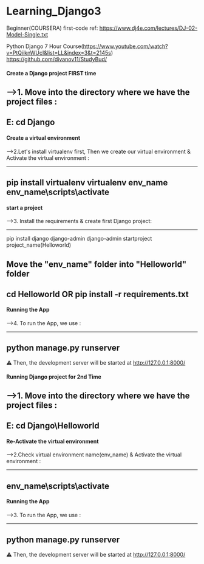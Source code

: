 # Learning_Django3
Beginner(COURSERA)
first-code ref: https://www.dj4e.com/lectures/DJ-02-Model-Single.txt


Python Django 7 Hour Course(https://www.youtube.com/watch?v=PtQiiknWUcI&list=LL&index=3&t=2145s)
https://github.com/divanov11/StudyBud/

#### Create a Django project FIRST time ####
-->1. Move into the directory where we have the project files :
---------------------------------------------------------------------------------------------
E:
cd Django
---------------------------------------------------------------------------------------------


#### Create a virtual environment ####
-->2.Let's install virtualenv first, Then we create our virtual environment & Activate the virtual environment :

---------------------------------------------------------------------------------------------
pip install virtualenv
virtualenv env_name
env_name\scripts\activate
---------------------------------------------------------------------------------------------

#### start a project
-->3. Install the requirements & create first Django project:

---------------------------------------------------------------------------------------------
pip install django
django-admin 
django-admin startproject project_name(Helloworld)
## Move the "env_name" folder into "Helloworld" folder
cd Helloworld
             OR
pip install -r requirements.txt
---------------------------------------------------------------------------------------------

#### Running the App ####
-->4. To run the App, we use :

---------------------------------------------------------------------------------------------
python manage.py runserver
---------------------------------------------------------------------------------------------
⚠ Then, the development server will be started at http://127.0.0.1:8000/



#### Running Django project for 2nd Time ####

-->1. Move into the directory where we have the project files :
---------------------------------------------------------------------------------------------
E:
cd Django\Helloworld
---------------------------------------------------------------------------------------------

#### Re-Activate the virtual environment ####
-->2.Check virtual environment name(env_name) & Activate the virtual environment :

---------------------------------------------------------------------------------------------
env_name\scripts\activate
---------------------------------------------------------------------------------------------

#### Running the App ####
-->3. To run the App, we use :

---------------------------------------------------------------------------------------------
python manage.py runserver
---------------------------------------------------------------------------------------------
⚠ Then, the development server will be started at http://127.0.0.1:8000/



